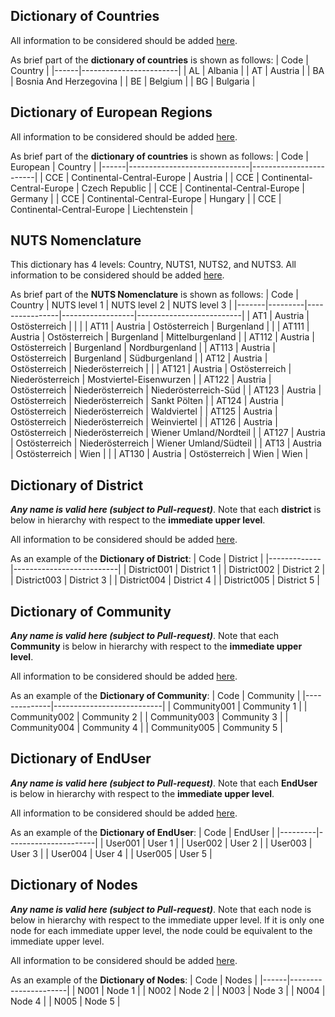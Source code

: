 ## Dictionary of Countries

All information to be considered should be added [here](https://github.com/openENTRANCE/Model-linkage/blob/master/Region/CountriesEuropa_Dictionary.yml).

As brief part of the **dictionary of countries** is shown as follows:
| Code | Country                |
|------|------------------------|
| AL   | Albania                |
| AT   | Austria                |
| BA   | Bosnia And Herzegovina |
| BE   | Belgium                |
| BG   | Bulgaria               |

## Dictionary of European Regions

All information to be considered should be added [here](https://github.com/openENTRANCE/Model-linkage/blob/master/Region/RegionsEuropa_Dictionary.yml).

As brief part of the **dictionary of countries** is shown as follows:
| Code | European                     | Country                |
|------|------------------------------|------------------------|
| CCE  | Continental\-Central\-Europe | Austria                |
| CCE  | Continental\-Central\-Europe | Czech Republic         |
| CCE  | Continental\-Central\-Europe | Germany                |
| CCE  | Continental\-Central\-Europe | Hungary                |
| CCE  | Continental\-Central\-Europe | Liechtenstein          |

## NUTS Nomenclature

This dictionary has 4 levels: Country, NUTS1, NUTS2, and NUTS3.
All information to be considered should be added [here](https://github.com/openENTRANCE/Model-linkage/blob/master/Region/RegionsEuropa_Dictionary.yml).

As brief part of the **NUTS Nomenclature** is shown as follows:
| Code  | Country | NUTS level 1   | NUTS level 2     | NUTS level 3             |
|-------|---------|----------------|------------------|--------------------------|
| AT1   | Austria | Ostösterreich  |                  |                          |
| AT11  | Austria | Ostösterreich  | Burgenland       |                          |
| AT111 | Austria | Ostösterreich  | Burgenland       | Mittelburgenland         |
| AT112 | Austria | Ostösterreich  | Burgenland       | Nordburgenland           |
| AT113 | Austria | Ostösterreich  | Burgenland       | Südburgenland            |
| AT12  | Austria | Ostösterreich  | Niederösterreich |                          |
| AT121 | Austria | Ostösterreich  | Niederösterreich | Mostviertel\-Eisenwurzen |
| AT122 | Austria | Ostösterreich  | Niederösterreich | Niederösterreich\-Süd    |
| AT123 | Austria | Ostösterreich  | Niederösterreich | Sankt Pölten             |
| AT124 | Austria | Ostösterreich  | Niederösterreich | Waldviertel              |
| AT125 | Austria | Ostösterreich  | Niederösterreich | Weinviertel              |
| AT126 | Austria | Ostösterreich  | Niederösterreich | Wiener Umland/Nordteil   |
| AT127 | Austria | Ostösterreich  | Niederösterreich | Wiener Umland/Südteil    |
| AT13  | Austria | Ostösterreich  | Wien             |                          |
| AT130 | Austria | Ostösterreich  | Wien             | Wien                     |


## Dictionary of District

***Any name is valid here (subject to Pull-request)***. Note that each **district** is below in hierarchy with respect to the **immediate upper level**.

All information to be considered should be added [here](https://github.com/openENTRANCE/Model-linkage/blob/master/Region/District_Dictionary.yml).

As an example of the **Dictionary of District**:
| Code        | District                 |
|-------------|--------------------------|
| District001 | District 1               |
| District002 | District 2               |
| District003 | District 3               |
| District004 | District 4               |
| District005 | District 5               |

## Dictionary of Community

***Any name is valid here (subject to Pull-request)***. Note that each **Community** is below in hierarchy with respect to the **immediate upper level**.

All information to be considered should be added [here](https://github.com/openENTRANCE/Model-linkage/blob/master/Region/Community_Dictionary.yml).

As an example of the **Dictionary of Community**:
| Code         | Community                 |
|--------------|---------------------------|
| Community001 | Community 1               |
| Community002 | Community 2               |
| Community003 | Community 3               |
| Community004 | Community 4               |
| Community005 | Community 5               |

## Dictionary of EndUser

***Any name is valid here (subject to Pull-request)***. Note that each **EndUser** is below in hierarchy with respect to the **immediate upper level**.

All information to be considered should be added [here](https://github.com/openENTRANCE/Model-linkage/blob/master/Region/EndUser_Dictionary.yml).

As an example of the **Dictionary of EndUser**:
| Code    | EndUser              |
|---------|----------------------|
| User001 | User 1               |
| User002 | User 2               |
| User003 | User 3               |
| User004 | User 4               |
| User005 | User 5               |

## Dictionary of Nodes

***Any name is valid here (subject to Pull-request)***. Note that each node is below in hierarchy with respect to the immediate upper level.
If it is only one node for each immediate upper level, the node could be equivalent to the immediate upper level.

All information to be considered should be added [here](https://github.com/openENTRANCE/Model-linkage/blob/master/Region/Nodes_Dictionary.yml).

As an example of the **Dictionary of Nodes**:
| Code | Nodes                |
|------|----------------------|
| N001 | Node 1               |
| N002 | Node 2               |
| N003 | Node 3               |
| N004 | Node 4               |
| N005 | Node 5               |
